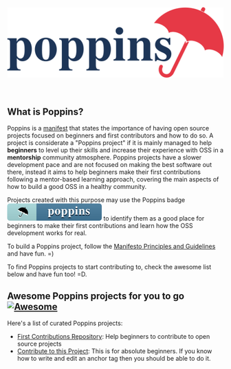 <div align="center">
  <br />
    <br />
  <img src="logo-poppins-horizontal.svg" alt="Poppins">
</div>
<br />
<br />

## What is Poppins?

Poppins is a [manifest](MANIFESTO.md) that states the importance of having open source projects focused on beginners and first contributors and how to do so. A project is considerate a "Poppins project" if it is mainly managed to help **beginners** to level up their skills and increase their experience with OSS in a **mentorship** community atmosphere. Poppins projects have a slower development pace and are not focused on making the best software out there, instead it aims to help beginners make their first contributions following a mentor-based learning approach, covering the main aspects of how to build a good OSS in a healthy community.

Projects created with this purpose may use the Poppins badge <img src="badge-poppins.svg" alt="Poppins"> to identify them as a good place for beginners to make their first contributions and learn how the OSS development works for real.

To build a Poppins project, follow the [Manifesto Principles and Guidelines](MANIFESTO.md) and have fun. =)

To find Poppins projects to start contributing to, check the awesome list below and have fun too! =D.

## Awesome Poppins projects for you to go   [![Awesome](https://camo.githubusercontent.com/1997c7e760b163a61aba3a2c98f21be8c524be29/68747470733a2f2f617765736f6d652e72652f62616467652e737667)](https://github.com/sindresorhus/awesome)

Here's a list of curated Poppins projects:
- [First Contributions Repository](https://github.com/firstcontributions/first-contributions): Help beginners to contribute to open source projects
- [Contribute to this Project](https://github.com/Syknapse/Contribute-To-This-Project): This is for absolute beginners. If you know how to write and edit an anchor tag <a href="" target=""></a> then you should be able to do it.

